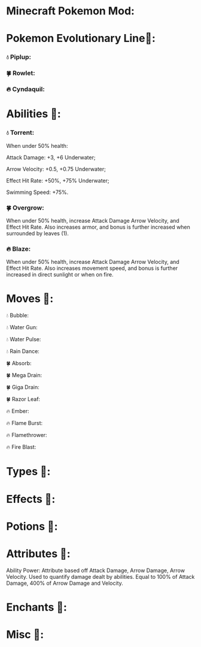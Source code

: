 # Minecraft Pokemon Mod:

# Pokemon Evolutionary Line💭:
### 💧 Piplup:

### 🍀 Rowlet:

### 🔥 Cyndaquil:


# Abilities 💭:
### 💧 Torrent:
When under 50% health:

Attack Damage: +3, +6 Underwater;

Arrow Velocity: +0.5, +0.75 Underwater;

Effect Hit Rate: +50%, +75% Underwater;

Swimming Speed: +75%.

### 🍀 Overgrow:
When under 50% health, increase Attack Damage Arrow Velocity, and Effect Hit Rate. Also increases armor, and bonus is further increased when surrounded by leaves (1).
### 🔥 Blaze:
When under 50% health, increase Attack Damage Arrow Velocity, and Effect Hit Rate. Also increases movement speed, and bonus is further increased in direct sunlight or when on fire.
# Moves 💭:
💧 Bubble:

💧 Water Gun:

💧 Water Pulse:

💧 Rain Dance:

🍀 Absorb:

🍀 Mega Drain:

🍀 Giga Drain:

🍀 Razor Leaf:

🔥 Ember:

🔥 Flame Burst:

🔥 Flamethrower:

🔥 Fire Blast:

# Types 💭:

# Effects 💭:

# Potions 💭:

# Attributes 💭:

Ability Power: Attribute based off Attack Damage, Arrow Damage, Arrow Velocity. Used to quantify damage dealt by abilities. Equal to 100% of Attack Damage, 400% of Arrow Damage and Velocity.

# Enchants 💭:

# Misc 💭:
